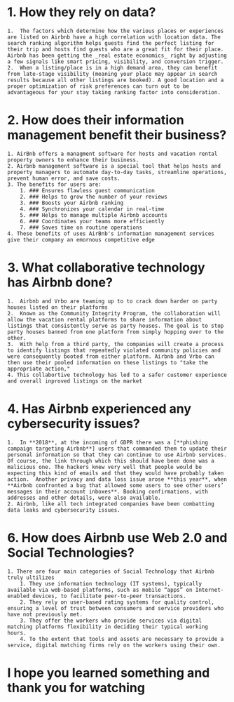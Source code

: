 
# 1. How they rely on data?
	1.  The factors which determine how the various places or experiences are listed on Airbnb have a high correlation with location data. The search ranking algorithm helps guests find the perfect listing for their trip and hosts find guests who are a great fit for their place. Airbnb has been getting the _real estate economics_ right by adjusting a few signals like smart pricing, visibility, and conversion trigger.
	2.  When a listing/place is in a high demand area, they can benefit from late-stage visibility (meaning your place may appear in search results because all other listings are booked). A good location and a proper optimization of risk preferences can turn out to be advantageous for your stay taking ranking factor into consideration.
	
# 2. How does their information management benefit their business?
	1. AirBnb offers a managment software for hosts and vacation rental property owners to enhance their business.
	2. Airbnb management software is a special tool that helps hosts and property managers to automate day-to-day tasks, streamline operations, prevent human error, and save costs.
	3. The benefits for users are: 
		1. ### Ensures flawless guest communication
		2. ### Helps to grow the number of your reviews
		3. ### Boosts your Airbnb ranking
		4. ### Synchronizes your calendar in real-time
		5. ### Helps to manage multiple Airbnb accounts
		6. ### Coordinates your teams more efficiently
		7. ### Saves time on routine operations
	4. These benefits of uses AirBnb's information management services give their company an emornous competitive edge 
	
# 3. What collaborative technology has Airbnb done?
	1.  Airbnb and Vrbo are teaming up to to crack down harder on party houses listed on their platforms
	2.  Known as the Community Integrity Program, the collaboration will allow the vacation rental platforms to share information about listings that consistently serve as party houses. The goal is to stop party houses banned from one platform from simply hopping over to the other. 
	3.  With help from a third party, the companies will create a process to identify listings that repeatedly violated community policies and were consequently booted from either platform. Airbnb and Vrbo can then use their pooled information on these listings to "take the appropriate action,"
	4. This collabortive technology has led to a safer customer experience and overall inproved listings on the market  
	
# 4. Has Airbnb experienced any cybersecurity issues?
	1.  In **2018**, at the incoming of GDPR there was a [**phishing campaign targeting Airbnb**] users that commanded them to update their personal information so that they can continue to use Airbnb services. Of course, the link through which this should have been done was a malicious one. The hackers knew very well that people would be expecting this kind of emails and that they would have probably taken action.  Another privacy and data loss issue arose **this year**, when **Airbnb confronted a bug that allowed some users to see other users’ messages in their account inboxes**. Booking confirmations, with addresses and other details, were also available.
	2. Airbnb, like all tech integrated companies have been combatting data leaks and cybersecurity issues.

# 6.  How does Airbnb use Web 2.0 and Social Technologies?
	1. There are four main categories of Social Technology that Airbnb truly ultilizes
		1. They use information technology (IT systems), typically available via web-based platforms, such as mobile “apps” on Internet- enabled devices, to facilitate peer-to-peer transactions.
		2. They rely on user-based rating systems for quality control, ensuring a level of trust between consumers and service providers who have not previously met.
		3. They offer the workers who provide services via digital matching platforms flexibility in deciding their typical working hours.
		4. To the extent that tools and assets are necessary to provide a service, digital matching firms rely on the workers using their own.
		
# I hope you learned something and thank you for watching
